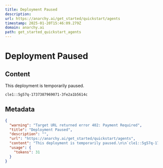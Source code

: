 ```yaml
---
title: Deployment Paused
description: 
url: https://anarchy.ai/get_started/quickstart/agents
timestamp: 2025-01-20T15:46:09.279Z
domain: anarchy.ai
path: get_started_quickstart_agents
---
```


# Deployment Paused



## Content

This deployment is temporarily paused.

`cle1::5g57q-1737387969071-3fe2a1b5614c`

## Metadata

```json
{
  "warning": "Target URL returned error 402: Payment Required",
  "title": "Deployment Paused",
  "description": "",
  "url": "https://anarchy.ai/get_started/quickstart/agents",
  "content": "This deployment is temporarily paused.\n\n`cle1::5g57q-1737387969071-3fe2a1b5614c`",
  "usage": {
    "tokens": 31
  }
}
```
